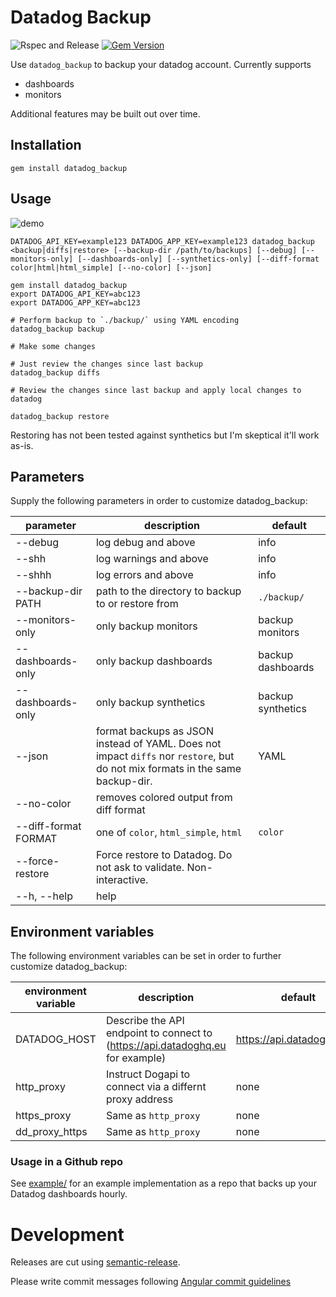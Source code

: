 # Datadog Backup

![Rspec and Release](https://github.com/scribd/datadog_backup/workflows/Rspec%20and%20Release/badge.svg)
[![Gem Version](https://badge.fury.io/rb/datadog_backup.svg)](https://badge.fury.io/rb/datadog_backup)

Use `datadog_backup` to backup your datadog account.
Currently supports

  - dashboards
  - monitors

Additional features may be built out over time.

## Installation

```
gem install datadog_backup
```

## Usage

![demo](images/demo.gif)

```
DATADOG_API_KEY=example123 DATADOG_APP_KEY=example123 datadog_backup <backup|diffs|restore> [--backup-dir /path/to/backups] [--debug] [--monitors-only] [--dashboards-only] [--synthetics-only] [--diff-format color|html|html_simple] [--no-color] [--json]
```

```
gem install datadog_backup
export DATADOG_API_KEY=abc123
export DATADOG_APP_KEY=abc123

# Perform backup to `./backup/` using YAML encoding
datadog_backup backup

# Make some changes

# Just review the changes since last backup
datadog_backup diffs

# Review the changes since last backup and apply local changes to datadog

datadog_backup restore
```

Restoring has not been tested against synthetics but I'm skeptical it'll work as-is.
## Parameters

Supply the following parameters in order to customize datadog_backup:

parameter            | description                                                                                                                   | default
---------------------|-------------------------------------------------------------------------------------------------------------------------------|--------------------------
--debug              | log debug and above                                                                                                           | info
--shh                | log warnings and above                                                                                                        | info
--shhh               | log errors and above                                                                                                          | info
--backup-dir PATH    | path to the directory to backup to or restore from                                                                            | `./backup/`
--monitors-only      | only backup monitors                                                                                                          | backup monitors
--dashboards-only    | only backup dashboards                                                                                                        | backup dashboards
--dashboards-only    | only backup synthetics                                                                                                        | backup synthetics
--json               | format backups as JSON instead of YAML. Does not impact `diffs` nor `restore`, but do not mix formats in the same backup-dir. | YAML
--no-color           | removes colored output from diff format
--diff-format FORMAT | one of `color`, `html_simple`, `html`                                                                                         | `color`
--force-restore      | Force restore to Datadog. Do not ask to validate. Non-interactive.
--h, --help          | help

## Environment variables

The following environment variables can be set in order to further customize datadog_backup:

environment variable | description                                                                      | default
---------------------|--------------------------------------------------------------------------------|--------------------------
DATADOG_HOST         | Describe the API endpoint to connect to (https://api.datadoghq.eu for example)   | https://api.datadoghq.com
http_proxy           | Instruct Dogapi to connect via a differnt proxy address                          | none
https_proxy          | Same as `http_proxy`                                                             | none
dd_proxy_https       | Same as `http_proxy`                                                             | none


### Usage in a Github repo

See [example/](https://github.com/scribd/datadog_backup/tree/master/example) for an example implementation as a repo that backs up your Datadog dashboards hourly.

# Development

Releases are cut using [semantic-release](https://github.com/semantic-release/semantic-release).

Please write commit messages following [Angular commit guidelines](https://github.com/angular/angular.js/blob/master/DEVELOPERS.md#-git-commit-guidelines)
